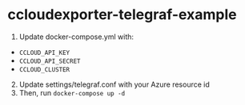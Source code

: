 # ccloudexporter-telegraf-example


1. Update docker-compose.yml with:
  * `CCLOUD_API_KEY`
  * `CCLOUD_API_SECRET`
  * `CCLOUD_CLUSTER`
2. Update settings/telegraf.conf with your Azure resource id 
3. Then, run `docker-compose up -d`
